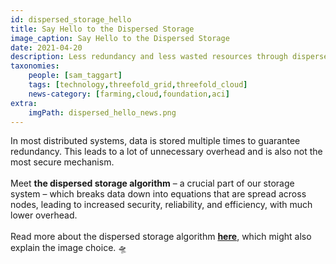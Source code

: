 ```yaml
---
id: dispersed_storage_hello
title: Say Hello to the Dispersed Storage
image_caption: Say Hello to the Dispersed Storage
date: 2021-04-20
description: Less redundancy and less wasted resources through dispersed storage on the ThreeFold Grid.
taxonomies:
    people: [sam_taggart]
    tags: [technology,threefold_grid,threefold_cloud]
    news-category: [farming,cloud,foundation,aci]
extra:
    imgPath: dispersed_hello_news.png
---
```


In most distributed systems, data is stored multiple times to guarantee redundancy. This leads to a lot of unnecessary overhead and is also not the most secure mechanism.
<br/>
<br/>
Meet **the dispersed storage algorithm** – a crucial part of our storage system – which breaks data down into equations that are spread across nodes, leading to increased security, reliability, and efficiency, with much lower overhead.
<br/>
<br/>
Read more about the dispersed storage algorithm **[here](https://library.threefold.me/info/threefold/#/threefold__part5_ultra_efficient_storage?id=the-space-algorithm-of-storage)**, which might also explain the image choice. 🛸
